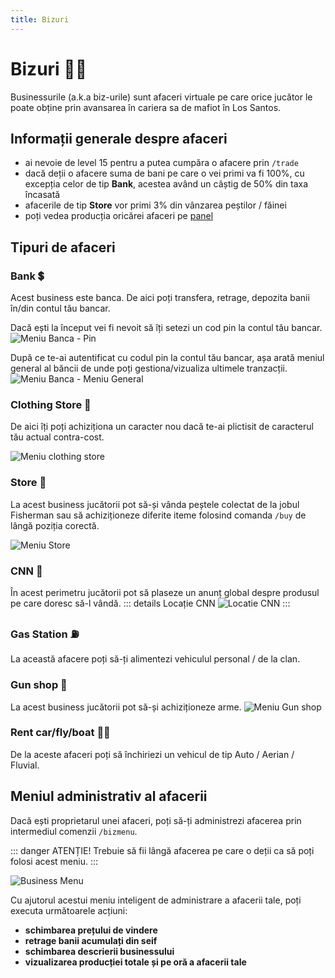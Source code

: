 ```yaml
---
title: Bizuri
---
```


# Bizuri 🧑‍💼
Businessurile (a.k.a biz-urile) sunt afaceri virtuale pe care orice jucător le poate obține prin avansarea în cariera sa de mafiot în Los Santos.

## Informații generale despre afaceri
- ai nevoie de level 15 pentru a putea cumpăra o afacere prin `/trade`
- dacă deții o afacere suma de bani pe care o vei primi va fi 100%, cu excepția celor de tip **Bank**, acestea având un câștig de 50% din taxa încasată
- afacerile de tip **Store** vor primi 3% din vânzarea peștilor / făinei
- poți vedea producția oricărei afaceri pe [panel](https://ragepanel.b-hood.ro/)

## Tipuri de afaceri

### Bank 💲
Acest business este banca. De aici poți transfera, retrage, depozita banii în/din contul tău bancar.

Dacă ești la început vei fi nevoit să îți setezi un cod pin la contul tău bancar.
![Meniu Banca - Pin](https://i.imgur.com/LFU4uiG.png "Meniu Banca - Pin")

După ce te-ai autentificat cu codul pin la contul tău bancar, așa arată meniul general al băncii de unde poți gestiona/vizualiza ultimele tranzacții.
![Meniu Banca - Meniu General](https://i.imgur.com/lX63D3Q.png "Meniu Banca - Meniu General")

### Clothing Store 👔
De aici îți poți achiziționa un caracter nou dacă te-ai plictisit de caracterul tău actual contra-cost.

![Meniu clothing store](https://i.imgur.com/YXXgUt7.png "Meniu clothing store")

### Store 🏬
La acest business jucătorii pot să-și vânda peștele colectat de la jobul Fisherman sau să achiziționeze diferite iteme folosind comanda `/buy` de lângă poziția corectă.

![Meniu Store](https://i.imgur.com/KEgTfGV.png "Meniu store")

### CNN 📡
În acest perimetru jucătorii pot să plaseze un anunț global despre produsul pe care doresc să-l vândă.
::: details Locație CNN
![Locatie CNN](https://i.imgur.com/X656xWM.png "Locatie CNN")
:::

### Gas Station ⛽
La această afacere poți să-ți alimentezi vehiculul personal / de la clan.

### Gun shop 🔫
La acest business jucătorii pot să-și achiziționeze arme.
![Meniu Gun shop](https://i.imgur.com/gECK8oS.png "Meniu Gun shop")

### Rent car/fly/boat 👨‍🎤
De la aceste afaceri poți să închiriezi un vehicul de tip Auto / Aerian / Fluvial.

## Meniul administrativ al afacerii
Dacă ești proprietarul unei afaceri, poți să-ți administrezi afacerea prin intermediul comenzii `/bizmenu`.

::: danger ATENȚIE!
Trebuie să fii lângă afacerea pe care o deții ca să poți folosi acest meniu.
:::

![Business Menu](https://i.imgur.com/AklJCR7.png "Business Menu")

Cu ajutorul acestui meniu inteligent de administrare a afacerii tale, poți executa următoarele acțiuni:
- **schimbarea prețului de vindere**
- **retrage banii acumulați din seif**
- **schimbarea descrierii businessului**
- **vizualizarea producției totale și pe oră a afacerii tale**
